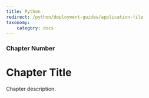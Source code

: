 ```yaml
---
title: Python
redirect: /python/deployment-guides/application-file
taxonomy:
    category: docs
---
```


### Chapter Number

# Chapter Title

Chapter description.
